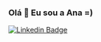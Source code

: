 ### Olá 👋 Eu sou a Ana  =)


[![Linkedin Badge](https://img.shields.io/badge/-LinkedIn-blue?style=flat-square&logo=Linkedin&logoColor=white&link=https://www.linkedin.com/in/tavaresanast/)](https://www.linkedin.com/in/tavaresanast/)



